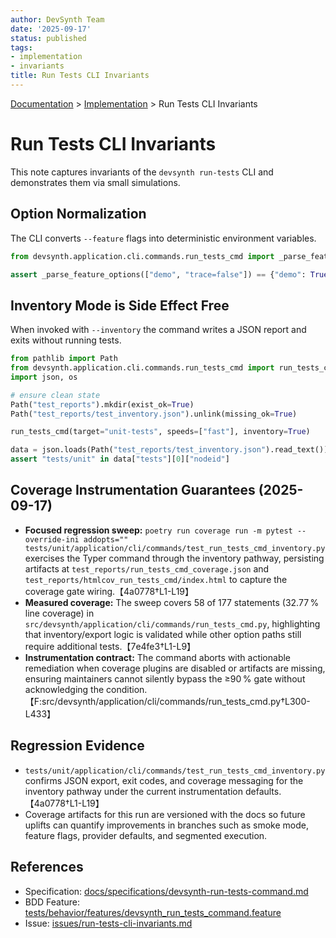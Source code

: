 ```yaml
---
author: DevSynth Team
date: '2025-09-17'
status: published
tags:
- implementation
- invariants
title: Run Tests CLI Invariants
---
```

<div class="breadcrumbs">
<a href="../index.md">Documentation</a> &gt; <a href="index.md">Implementation</a> &gt; Run Tests CLI Invariants
</div>

# Run Tests CLI Invariants

This note captures invariants of the `devsynth run-tests` CLI and demonstrates them via small simulations.

## Option Normalization

The CLI converts `--feature` flags into deterministic environment variables.

```python
from devsynth.application.cli.commands.run_tests_cmd import _parse_feature_options

assert _parse_feature_options(["demo", "trace=false"]) == {"demo": True, "trace": False}
```

## Inventory Mode is Side Effect Free

When invoked with `--inventory` the command writes a JSON report and exits without running tests.

```python
from pathlib import Path
from devsynth.application.cli.commands.run_tests_cmd import run_tests_cmd
import json, os

# ensure clean state
Path("test_reports").mkdir(exist_ok=True)
Path("test_reports/test_inventory.json").unlink(missing_ok=True)

run_tests_cmd(target="unit-tests", speeds=["fast"], inventory=True)

data = json.loads(Path("test_reports/test_inventory.json").read_text())
assert "tests/unit" in data["tests"][0]["nodeid"]
```

## Coverage Instrumentation Guarantees (2025-09-17)

- **Focused regression sweep:** `poetry run coverage run -m pytest --override-ini addopts="" tests/unit/application/cli/commands/test_run_tests_cmd_inventory.py` exercises the Typer command through the inventory pathway, persisting artifacts at `test_reports/run_tests_cmd_coverage.json` and `test_reports/htmlcov_run_tests_cmd/index.html` to capture the coverage gate wiring.【4a0778†L1-L19】
- **Measured coverage:** The sweep covers 58 of 177 statements (32.77 % line coverage) in `src/devsynth/application/cli/commands/run_tests_cmd.py`, highlighting that inventory/export logic is validated while other option paths still require additional tests.【7e4fe3†L1-L9】
- **Instrumentation contract:** The command aborts with actionable remediation when coverage plugins are disabled or artifacts are missing, ensuring maintainers cannot silently bypass the ≥90 % gate without acknowledging the condition.【F:src/devsynth/application/cli/commands/run_tests_cmd.py†L300-L433】

## Regression Evidence

- `tests/unit/application/cli/commands/test_run_tests_cmd_inventory.py` confirms JSON export, exit codes, and coverage messaging for the inventory pathway under the current instrumentation defaults.【4a0778†L1-L19】
- Coverage artifacts for this run are versioned with the docs so future uplifts can quantify improvements in branches such as smoke mode, feature flags, provider defaults, and segmented execution.

## References

- Specification: [docs/specifications/devsynth-run-tests-command.md](../specifications/devsynth-run-tests-command.md)
- BDD Feature: [tests/behavior/features/devsynth_run_tests_command.feature](../tests/behavior/features/devsynth_run_tests_command.feature)
- Issue: [issues/run-tests-cli-invariants.md](../issues/run-tests-cli-invariants.md)

